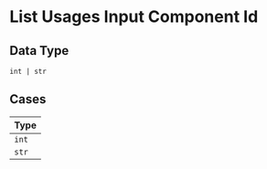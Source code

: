 
# List Usages Input Component Id

## Data Type

`int | str`

## Cases

| Type |
|  --- |
| `int` |
| `str` |

